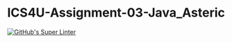 # ICS4U-Assignment-03-Java_Asteric

[![GitHub's Super Linter](https://github.com/Malcolm-Tompkins/ICS4U-Assignment-03-Java-Asteric/workflows/GitHub's%20Super%20Linter/badge.svg)](https://github.com/Malcolm-Tompkins/ICS4U-Assignment-03-Java-Asteric/actions)
